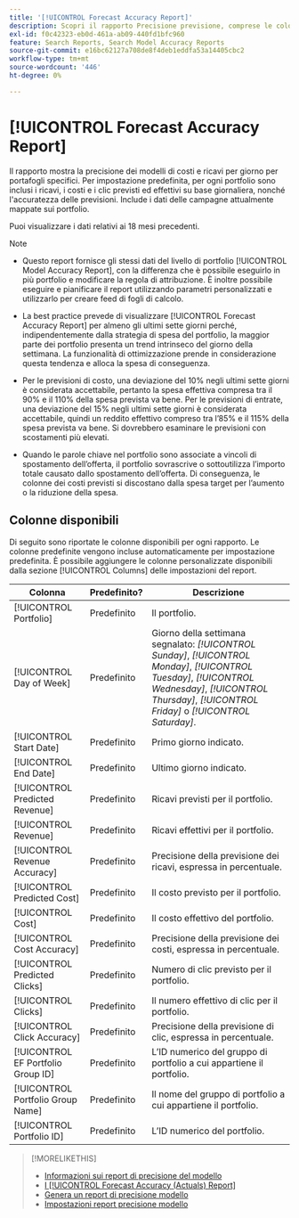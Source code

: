 ```yaml
---
title: '[!UICONTROL Forecast Accuracy Report]'
description: Scopri il rapporto Precisione previsione, comprese le colonne di dati.
exl-id: f0c42323-eb0d-461a-ab09-440fd1bfc960
feature: Search Reports, Search Model Accuracy Reports
source-git-commit: e16bc62127a708de8f4deb1eddfa53a14405cbc2
workflow-type: tm+mt
source-wordcount: '446'
ht-degree: 0%

---
```


# [!UICONTROL Forecast Accuracy Report]

Il rapporto mostra la precisione dei modelli di costi e ricavi per giorno per portafogli specifici. Per impostazione predefinita, per ogni portfolio sono inclusi i ricavi, i costi e i clic previsti ed effettivi su base giornaliera, nonché l&#39;accuratezza delle previsioni. Include i dati delle campagne attualmente mappate sui portfolio.

Puoi visualizzare i dati relativi ai 18 mesi precedenti.

>[!NOTE]
>
>* Questo report fornisce gli stessi dati del livello di portfolio [!UICONTROL Model Accuracy Report], con la differenza che è possibile eseguirlo in più portfolio e modificare la regola di attribuzione. È inoltre possibile eseguire e pianificare il report utilizzando parametri personalizzati e utilizzarlo per creare feed di fogli di calcolo.
>
>* La best practice prevede di visualizzare [!UICONTROL Forecast Accuracy Report] per almeno gli ultimi sette giorni perché, indipendentemente dalla strategia di spesa del portfolio, la maggior parte dei portfolio presenta un trend intrinseco del giorno della settimana. La funzionalità di ottimizzazione prende in considerazione questa tendenza e alloca la spesa di conseguenza.
>
>* Per le previsioni di costo, una deviazione del 10% negli ultimi sette giorni è considerata accettabile, pertanto la spesa effettiva compresa tra il 90% e il 110% della spesa prevista va bene. Per le previsioni di entrate, una deviazione del 15% negli ultimi sette giorni è considerata accettabile, quindi un reddito effettivo compreso tra l’85% e il 115% della spesa prevista va bene. Si dovrebbero esaminare le previsioni con scostamenti più elevati.
>
>* Quando le parole chiave nel portfolio sono associate a vincoli di spostamento dell’offerta, il portfolio sovrascrive o sottoutilizza l’importo totale causato dallo spostamento dell’offerta. Di conseguenza, le colonne dei costi previsti si discostano dalla spesa target per l’aumento o la riduzione della spesa.

## Colonne disponibili

Di seguito sono riportate le colonne disponibili per ogni rapporto. Le colonne predefinite vengono incluse automaticamente per impostazione predefinita. È possibile aggiungere le colonne personalizzate disponibili dalla sezione [!UICONTROL Columns] delle impostazioni del report.

| Colonna | Predefinito? | Descrizione |
|----|----|----|
| [!UICONTROL Portfolio] | Predefinito | Il portfolio. |
| [!UICONTROL Day of Week] | Predefinito | Giorno della settimana segnalato: <i>[!UICONTROL Sunday]</i>, <i>[!UICONTROL Monday]</i>, <i>[!UICONTROL Tuesday]</i>, <i>[!UICONTROL Wednesday]</i>, <i>[!UICONTROL Thursday]</i>, <i>[!UICONTROL Friday]</i> o <i>[!UICONTROL Saturday]</i>. |
| [!UICONTROL Start Date] | Predefinito | Primo giorno indicato. |
| [!UICONTROL End Date] | Predefinito | Ultimo giorno indicato. |
| [!UICONTROL Predicted Revenue] | Predefinito | Ricavi previsti per il portfolio. |
| [!UICONTROL Revenue] | Predefinito | Ricavi effettivi per il portfolio. |
| [!UICONTROL Revenue Accuracy] | Predefinito | Precisione della previsione dei ricavi, espressa in percentuale. |
| [!UICONTROL Predicted Cost] | Predefinito | Il costo previsto per il portfolio. |
| [!UICONTROL Cost] | Predefinito | Il costo effettivo del portfolio. |
| [!UICONTROL Cost Accuracy] | Predefinito | Precisione della previsione dei costi, espressa in percentuale. |
| [!UICONTROL Predicted Clicks] | Predefinito | Numero di clic previsto per il portfolio. |
| [!UICONTROL Clicks] | Predefinito | Il numero effettivo di clic per il portfolio. |
| [!UICONTROL Click Accuracy] | Predefinito | Precisione della previsione di clic, espressa in percentuale. |
| [!UICONTROL EF Portfolio Group ID] | Predefinito | L’ID numerico del gruppo di portfolio a cui appartiene il portfolio. |
| [!UICONTROL Portfolio Group Name] | Predefinito | Il nome del gruppo di portfolio a cui appartiene il portfolio. |
| [!UICONTROL Portfolio ID] | Predefinito | L’ID numerico del portfolio. |

>[!MORELIKETHIS]
>
>* [Informazioni sui report di precisione del modello](/help/search-social-commerce/reports/management/model-accuracy/model-accuracy-report-about.md)
>* [I [!UICONTROL Forecast Accuracy (Actuals) Report]](forecast-accuracy-actuals-report.md)
>* [Genera un report di precisione modello](model-accuracy-report-generate.md)
>* [Impostazioni report precisione modello](/help/search-social-commerce/reports/management/model-accuracy/model-accuracy-report-settings.md)
